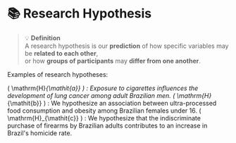 # 📚 Research Hypothesis

> 💡 **Definition**  
> A research hypothesis is our **prediction** of how specific variables may be **related to each other**,  
> or how **groups of participants** may **differ from one another**.

Examples of research hypotheses:

\( \mathrm{H}_{\mathit{a}} \) : Exposure to cigarettes influences the development of lung cancer among adult Brazilian men.
\( \mathrm{H}_{\mathit{b}} \) : We hypothesize an association between ultra-processed food consumption and obesity among Brazilian females under 16.
\( \mathrm{H}_{\mathit{c}} \) : We hypothesize that the indiscriminate purchase of firearms by Brazilian adults contributes to an increase in Brazil's homicide rate.
